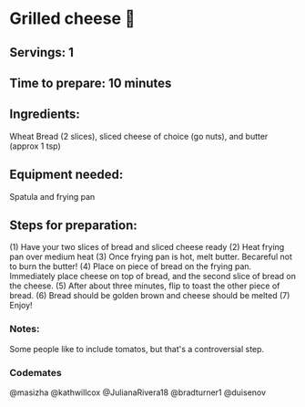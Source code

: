 # Grilled cheese 🧀

## Servings: 1

## Time to prepare: 10 minutes

## Ingredients:

Wheat Bread (2 slices), sliced cheese of choice (go nuts), and butter (approx 1 tsp)

## Equipment needed:

Spatula and frying pan


## Steps for preparation:

(1) Have your two slices of bread and sliced cheese ready (2) Heat frying pan over medium heat (3) Once frying pan is hot, melt butter. Becareful not to burn the butter! (4) Place on piece of bread on the frying pan. Immediately place cheese on top of bread, and the second slice of bread on the cheese. (5) After about three minutes, flip to toast the other piece of bread. (6) Bread should be golden brown and cheese should be melted (7) Enjoy!


### Notes:

Some people like to include tomatos, but that's a controversial step.



### Codemates #

@masizha
@kathwillcox
@JulianaRivera18
@bradturner1
@duisenov
